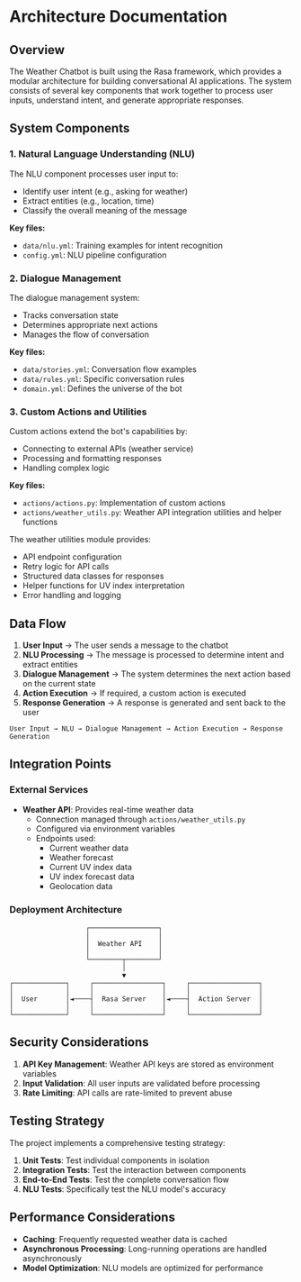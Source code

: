 # Architecture Documentation

## Overview

The Weather Chatbot is built using the Rasa framework, which provides a modular architecture for building conversational AI applications. The system consists of several key components that work together to process user inputs, understand intent, and generate appropriate responses.

## System Components

### 1. Natural Language Understanding (NLU)

The NLU component processes user input to:
- Identify user intent (e.g., asking for weather)
- Extract entities (e.g., location, time)
- Classify the overall meaning of the message

**Key files:**
- `data/nlu.yml`: Training examples for intent recognition
- `config.yml`: NLU pipeline configuration

### 2. Dialogue Management

The dialogue management system:
- Tracks conversation state
- Determines appropriate next actions
- Manages the flow of conversation

**Key files:**
- `data/stories.yml`: Conversation flow examples
- `data/rules.yml`: Specific conversation rules
- `domain.yml`: Defines the universe of the bot

### 3. Custom Actions and Utilities

Custom actions extend the bot's capabilities by:
- Connecting to external APIs (weather service)
- Processing and formatting responses
- Handling complex logic

**Key files:**
- `actions/actions.py`: Implementation of custom actions
- `actions/weather_utils.py`: Weather API integration utilities and helper functions

The weather utilities module provides:
- API endpoint configuration
- Retry logic for API calls
- Structured data classes for responses
- Helper functions for UV index interpretation
- Error handling and logging

## Data Flow

1. **User Input** → The user sends a message to the chatbot
2. **NLU Processing** → The message is processed to determine intent and extract entities
3. **Dialogue Management** → The system determines the next action based on the current state
4. **Action Execution** → If required, a custom action is executed
5. **Response Generation** → A response is generated and sent back to the user

```
User Input → NLU → Dialogue Management → Action Execution → Response Generation
```

## Integration Points

### External Services

- **Weather API**: Provides real-time weather data
  - Connection managed through `actions/weather_utils.py`
  - Configured via environment variables
  - Endpoints used:
    - Current weather data
    - Weather forecast
    - Current UV index data
    - UV index forecast data
    - Geolocation data

### Deployment Architecture

```
                   ┌─────────────────┐
                   │                 │
                   │  Weather API    │
                   │                 │
                   └────────┬────────┘
                            │
                            ▼
┌─────────────┐     ┌─────────────────┐     ┌─────────────────┐
│             │     │                 │     │                 │
│  User       │◄────┤  Rasa Server    │◄────┤  Action Server  │
│             │     │                 │     │                 │
└─────────────┘     └─────────────────┘     └─────────────────┘
```

## Security Considerations

1. **API Key Management**: Weather API keys are stored as environment variables
2. **Input Validation**: All user inputs are validated before processing
3. **Rate Limiting**: API calls are rate-limited to prevent abuse

## Testing Strategy

The project implements a comprehensive testing strategy:

1. **Unit Tests**: Test individual components in isolation
2. **Integration Tests**: Test the interaction between components
3. **End-to-End Tests**: Test the complete conversation flow
4. **NLU Tests**: Specifically test the NLU model's accuracy

## Performance Considerations

- **Caching**: Frequently requested weather data is cached
- **Asynchronous Processing**: Long-running operations are handled asynchronously
- **Model Optimization**: NLU models are optimized for performance